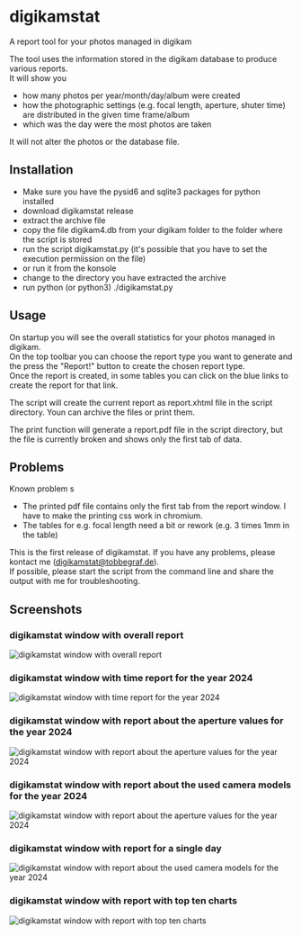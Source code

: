 # digikamstat
A report tool for your photos managed in digikam

The tool uses the information stored in the digikam database to produce various reports.\
It will show you
- how many photos per year/month/day/album were created
- how the photographic settings (e.g. focal length, aperture, shuter time) are distributed in the given time frame/album
- which was the day were the most photos are taken

It will not alter the photos or the database file.

## Installation

- Make sure you have the pysid6 and sqlite3 packages for python installed
- download digikamstat release
- extract the archive file
- copy the file digikam4.db from your digikam folder to the folder where the script is stored
- run the script digikamstat.py (it's possible that you have to set the execution permiission on the file)
- or run it from the konsole 
 - change to the directory you have extracted the archive
 - run python (or python3) ./digikamstat.py
 
## Usage

On startup you will see the overall statistics for your photos managed in digikam.\
On the top toolbar you can choose the report type you want to generate and the press the "Report!" button to create the chosen report type.\
Once the report is created, in some tables you can click on the blue links to create the report for that link.

The script will create the current report as report.xhtml file in the script directory. Youn can archive the files or print them.

The print function will generate a report.pdf file in the script directory, but the file is currently broken and shows only the first tab of data.

## Problems

Known problem s
- The printed pdf file contains only the first tab from the report window. I have to make the printing css work in chromium.
- The tables for e.g. focal length need a bit or rework (e.g. 3 times 1mm in the table)

This is the first release of digikamstat. If you have any problems, please kontact me (digikamstat@tobbegraf.de).\
If possible, please start the script from the command line and share the output with me for troubleshooting.

## Screenshots

### digikamstat window with overall report
![digikamstat window with overall report](/screenshots/mainwindow1.png?raw=true "digikamstat window")

### digikamstat window with time report for the year 2024
![digikamstat window with time report for the year 2024](/screenshots/mainwindow2.png?raw=true "digikamstat window")

### digikamstat window with report about the aperture values for the year 2024
![digikamstat window with report about the aperture values for the year 2024](/screenshots/mainwindow3.png?raw=true "digikamstat window")

### digikamstat window with report about the used camera models for the year 2024
![digikamstat window with report about the aperture values for the year 2024](/screenshots/mainwindow4.png?raw=true "digikamstat window")

### digikamstat window with report for a single day 
![digikamstat window with report about the used camera models for the year 2024](/screenshots/mainwindow5.png?raw=true "digikamstat window")

### digikamstat window with report with top ten charts
![digikamstat window with report with top ten charts](/screenshots/mainwindow6.png?raw=true "digikamstat window")
